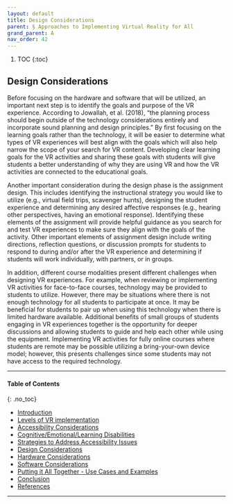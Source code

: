```yaml
---
layout: default
title: Design Considerations 
parent: § Approaches to Implementing Virtual Reality for All  
grand_parent: A
nav_order: 42 
---
```

<style>
.dont-break-out {
  /* These are technically the same, but use both */
  overflow-wrap: break-word;
  word-wrap: break-word;

     -ms-word-break: break-all;
  /* This is the dangerous one in WebKit, as it breaks things wherever */
  word-break: break-all;
  /* Instead use this non-standard one: */
  word-break: break-word;
}

.youtube-container {
    position: relative;
    width: 100%;
    height: 0;
    padding-bottom: 56.25%;
}
.youtube-video {
    position: absolute;
    top: 0;
    left: 0;
    width: 100%;
    height: 100%;
}

</style>

<div class="dont-break-out" markdown="1">

1. TOC
{:toc}

## Design Considerations
Before focusing on the hardware and software that will be utilized, an important next step is to identify the goals and purpose of the VR experience. According to Jowallah, et al. (2018), “the planning process should begin outside of the technology considerations entirely and incorporate sound planning and design principles.” By first focusing on the learning goals rather than the technology, it will be easier to determine what types of VR experiences will best align with the goals which will also help narrow the scope of your search for VR content. Developing clear learning goals for the VR activities and sharing these goals with students will give students a better understanding of why they are using VR and how the VR activities are connected to the educational goals.

Another important consideration during the design phase is the assignment design. This includes identifying the instructional strategy you would like to utilize (e.g., virtual field trips, scavenger hunts), designing the student experience and determining any desired affective responses (e.g., hearing other perspectives, having an emotional response). Identifying these elements of the assignment will provide helpful guidance as you search for and test VR experiences to make sure they align with the goals of the activity. Other important elements of assignment design include writing directions, reflection questions, or discussion prompts for students to respond to during and/or after the VR experience and determining if students will work individually, with partners, or in groups.

In addition, different course modalities present different challenges when designing VR experiences. For example, when reviewing or implementing VR activities for face-to-face courses, technology may be provided to students to utilize. However, there may be situations where there is not enough technology for all students to participate at once. It may be beneficial for students to pair up when using this technology when there is limited hardware available. Additional benefits of small groups of students engaging in VR experiences together is the opportunity for deeper discussions and allowing students to guide and help each other while using the equipment. Implementing VR activities for fully online courses where students are remote may be possible utilizing a bring-your-own device model; however, this presents challenges since some students may not have access to the required technology.


***

#### Table of Contents
{: .no_toc}

<ul><li> <a href="/docs/A/Approaches-to-Implementing-Virtual-Reality-for-All-1/">Introduction</a></li><li> <a href="/docs/A/Approaches-to-Implementing-Virtual-Reality-for-All-2/">Levels of VR implementation</a></li><li> <a href="/docs/A/Approaches-to-Implementing-Virtual-Reality-for-All-2-1/">Accessibility Considerations</a></li><li> <a href="/docs/A/Approaches-to-Implementing-Virtual-Reality-for-All-3/">Cognitive/Emotional/Learning Disabilities</a></li><li> <a href="/docs/A/Approaches-to-Implementing-Virtual-Reality-for-All-4/">Strategies to Address Accessibility Issues</a></li><li> <a href="/docs/A/Approaches-to-Implementing-Virtual-Reality-for-All-4-1/">Design Considerations</a></li><li> <a href="/docs/A/Approaches-to-Implementing-Virtual-Reality-for-All-4-2/">Hardware Considerations</a></li><li> <a href="/docs/A/Approaches-to-Implementing-Virtual-Reality-for-All-4-3/">Software Considerations</a></li><li> <a href="/docs/A/Approaches-to-Implementing-Virtual-Reality-for-All-5/">Putting it All Together - Use Cases and Examples</a></li><li> <a href="/docs/A/Approaches-to-Implementing-Virtual-Reality-for-All-6/">Conclusion</a></li><li> <a href="/docs/A/Approaches-to-Implementing-Virtual-Reality-for-All-7/">References</a></li></ul>

***

</div>
